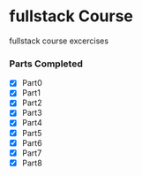 # fullstack Course
fullstack course excercises

### Parts Completed
- [x] Part0 
- [x] Part1 
- [x] Part2 
- [x] Part3 
- [x] Part4 
- [x] Part5 
- [x] Part6 
- [x] Part7 
- [x] Part8
